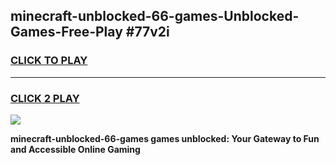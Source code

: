 
## minecraft-unblocked-66-games-Unblocked-Games-Free-Play #77v2i
<h3>
<a href="https://us.freeplayer.one?title=minecraft-unblocked-66-games&ref=9M">CLICK TO PLAY</a></h3>
<hr>

<h3>
<a href="https://us.freeplayer.one?title=minecraft-unblocked-66-games&ref=9M">CLICK 2 PLAY</a>
  
</h3>

<a href="https://us.freeplayer.one?title=minecraft-unblocked-66-games&ref=9M"><img src="https://clearcache.store/games.png"></a>


**minecraft-unblocked-66-games games unblocked: Your Gateway to Fun and Accessible Online Gaming**
